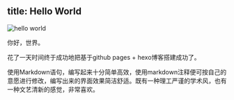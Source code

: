 title: Hello World
---
![hello world](/img/hello_world.gif)

你好，世界。

花了一天时间终于成功地把基于github pages + hexo博客搭建成功了。

使用Markdown语句，编写起来十分简单高效，使用markdown注释便可按自己的意愿进行修改，编写出来的界面效果简洁舒适。既有一种理工严谨的学术风，也有一种文艺清新的感觉，非常喜欢。




